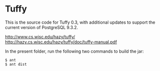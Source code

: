 Tuffy
=====
This is the source code for Tuffy 0.3, with additional updates to support the current version of PostgreSQL 9.3.2.

http://www.cs.wisc.edu/hazy/tuffy/
http://hazy.cs.wisc.edu/hazy/tuffy/doc/tuffy-manual.pdf

In the present folder, run the following two commands to build the jar:

```
$ ant
$ ant dist
```
